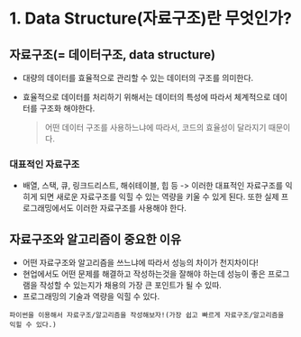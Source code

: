 # 1. Data Structure(자료구조)란 무엇인가?

## 자료구조(= 데이터구조, data structure)

- 대량의 데이터를 효율적으로 관리할 수 있는 데이터의 구조를 의미한다.

- 효율적으로 데이터를 처리하기 위해서는 데이터의 특성에 따라서 체계적으로 데이터를 구조화 해야한다.

  > 어떤 데이터 구조를 사용하느냐에 따라서, 코드의 효율성이 달라지기 때문이다.

### 대표적인 자료구조

- 배열, 스택, 큐, 링크드리스트, 해쉬테이블, 힙 등
  -> 이러한 대표적인 자료구조를 익히게 되면 새로운 자료구조를 익힐 수 있는 역량을 키울 수 있게 된다. 또한 실제 프로그래밍에서도 이러한 자료구조를 사용해야 한다.

## 자료구조와 알고리즘이 중요한 이유

- 어떤 자료구조와 알고리즘을 쓰느냐에 따라서 성능의 차이가 천지차이다!
- 현업에서도 어떤 문제를 해결하고 작성하는것을 잘해야 하는데 성능이 좋은 프로그램을 작성할 수 있는지가 채용의 가장 큰 포인트가 될 수 있따.
- 프로그래밍의 기술과 역량을 익힐 수 있다.

`파이썬을 이용해서 자료구조/알고리즘을 작성해보자!(가장 쉽고 빠르게 자료구조/알고리즘을 익힐 수 있다.)`
